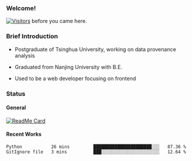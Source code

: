 ### Welcome!

[![Visitors](https://visitor-badge.laobi.icu/badge?page_id=HermitSun.HermitSun)]() before you came here.

### Brief Introduction

- Postgraduate of Tsinghua University, working on data provenance analysis

- Graduated from Nanjing University with B.E.

- Used to be a web developer focusing on frontend

### Status

#### General

[![ReadMe Card](https://github-readme-stats.hermitsun.vercel.app/api?username=HermitSun&count_private=true&show_icons=true)]()

#### Recent Works

<!--START_SECTION:waka-->

```text
Python           26 mins         ██████████████████████░░░   87.36 %
GitIgnore file   3 mins          ███░░░░░░░░░░░░░░░░░░░░░░   12.64 %
```

<!--END_SECTION:waka-->

